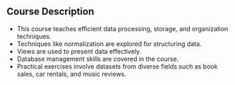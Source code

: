 ## Course Description

- This course teaches efficient data processing, storage, and organization techniques.
- Techniques like normalization are explored for structuring data.
- Views are used to present data effectively.
- Database management skills are covered in the course.
- Practical exercises involve datasets from diverse fields such as book sales, car rentals, and music reviews.
